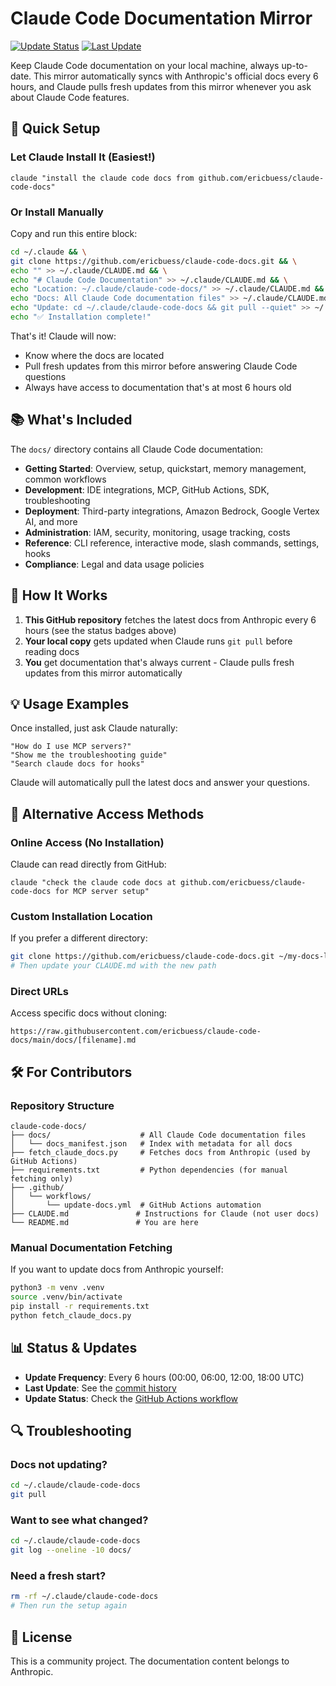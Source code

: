 # Claude Code Documentation Mirror

[![Update Status](https://github.com/ericbuess/claude-code-docs/actions/workflows/update-docs.yml/badge.svg)](https://github.com/ericbuess/claude-code-docs/actions/workflows/update-docs.yml)
[![Last Update](https://img.shields.io/github/last-commit/ericbuess/claude-code-docs/main.svg?label=docs%20updated)](https://github.com/ericbuess/claude-code-docs/commits/main)

Keep Claude Code documentation on your local machine, always up-to-date. This mirror automatically syncs with Anthropic's official docs every 6 hours, and Claude pulls fresh updates from this mirror whenever you ask about Claude Code features.

## 🚀 Quick Setup

### Let Claude Install It (Easiest!)
```
claude "install the claude code docs from github.com/ericbuess/claude-code-docs"
```

### Or Install Manually
Copy and run this entire block:
```bash
cd ~/.claude && \
git clone https://github.com/ericbuess/claude-code-docs.git && \
echo "" >> ~/.claude/CLAUDE.md && \
echo "# Claude Code Documentation" >> ~/.claude/CLAUDE.md && \
echo "Location: ~/.claude/claude-code-docs/" >> ~/.claude/CLAUDE.md && \
echo "Docs: All Claude Code documentation files" >> ~/.claude/CLAUDE.md && \
echo "Update: cd ~/.claude/claude-code-docs && git pull --quiet" >> ~/.claude/CLAUDE.md && \
echo "✅ Installation complete!"
```

That's it! Claude will now:
- Know where the docs are located  
- Pull fresh updates from this mirror before answering Claude Code questions
- Always have access to documentation that's at most 6 hours old

## 📚 What's Included

The `docs/` directory contains all Claude Code documentation:
- **Getting Started**: Overview, setup, quickstart, memory management, common workflows
- **Development**: IDE integrations, MCP, GitHub Actions, SDK, troubleshooting
- **Deployment**: Third-party integrations, Amazon Bedrock, Google Vertex AI, and more
- **Administration**: IAM, security, monitoring, usage tracking, costs
- **Reference**: CLI reference, interactive mode, slash commands, settings, hooks
- **Compliance**: Legal and data usage policies

## 🔄 How It Works

1. **This GitHub repository** fetches the latest docs from Anthropic every 6 hours (see the status badges above)
2. **Your local copy** gets updated when Claude runs `git pull` before reading docs
3. **You** get documentation that's always current - Claude pulls fresh updates from this mirror automatically

## 💡 Usage Examples

Once installed, just ask Claude naturally:
```
"How do I use MCP servers?"
"Show me the troubleshooting guide"
"Search claude docs for hooks"
```

Claude will automatically pull the latest docs and answer your questions.

## 📖 Alternative Access Methods

### Online Access (No Installation)
Claude can read directly from GitHub:
```
claude "check the claude code docs at github.com/ericbuess/claude-code-docs for MCP server setup"
```

### Custom Installation Location
If you prefer a different directory:
```bash
git clone https://github.com/ericbuess/claude-code-docs.git ~/my-docs-location
# Then update your CLAUDE.md with the new path
```

### Direct URLs
Access specific docs without cloning:
```
https://raw.githubusercontent.com/ericbuess/claude-code-docs/main/docs/[filename].md
```

## 🛠️ For Contributors

### Repository Structure
```
claude-code-docs/
├── docs/                    # All Claude Code documentation files
│   └── docs_manifest.json   # Index with metadata for all docs
├── fetch_claude_docs.py     # Fetches docs from Anthropic (used by GitHub Actions)
├── requirements.txt         # Python dependencies (for manual fetching only)
├── .github/
│   └── workflows/
│       └── update-docs.yml  # GitHub Actions automation
├── CLAUDE.md               # Instructions for Claude (not user docs)
└── README.md               # You are here
```

### Manual Documentation Fetching
If you want to update docs from Anthropic yourself:
```bash
python3 -m venv .venv
source .venv/bin/activate
pip install -r requirements.txt
python fetch_claude_docs.py
```

## 📊 Status & Updates

- **Update Frequency**: Every 6 hours (00:00, 06:00, 12:00, 18:00 UTC)
- **Last Update**: See the [commit history](https://github.com/ericbuess/claude-code-docs/commits/main/docs)
- **Update Status**: Check the [GitHub Actions workflow](https://github.com/ericbuess/claude-code-docs/actions/workflows/update-docs.yml)

## 🔍 Troubleshooting

### Docs not updating?
```bash
cd ~/.claude/claude-code-docs
git pull
```

### Want to see what changed?
```bash
cd ~/.claude/claude-code-docs
git log --oneline -10 docs/
```

### Need a fresh start?
```bash
rm -rf ~/.claude/claude-code-docs
# Then run the setup again
```

## 📝 License

This is a community project. The documentation content belongs to Anthropic.